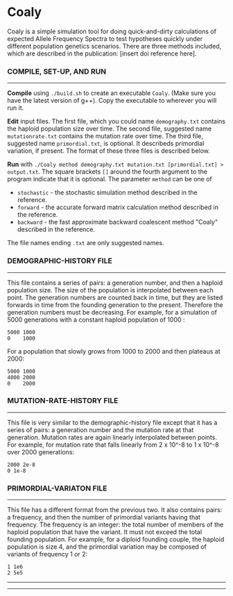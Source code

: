# Coaly
Coaly is a simple simulation tool for doing quick-and-dirty calculations of expected Allele Frequency Spectra to test hypotheses quickly under different population genetics scenarios. There are three methods included, which are described in the publication: [insert doi reference here].

### COMPILE, SET-UP, AND RUN
---
**Compile** using `./build.sh` to create an executable `Coaly`.
(Make sure you have the latest version of g++).
Copy the executable to wherever you will run it. 

**Edit** input files. The first file, which you could name `demography.txt` contains the haploid population size over time.
The second file, suggested name `mutationrate.txt` contains the mutation rate over time. 
The third file, suggested name `primordial.txt`, is optional. It describeds primordial variation, if present.
The format of these three files is described below. 

**Run** with `./Coaly method demography.txt mutation.txt [primordial.txt] > output.txt`.
The square brackets `[]` around the fourth argument to the program indicate that it is optional.
The parameter `method` can be one of
* `stochastic` - the stochastic simulation method described in the reference.
* `forward` - the accurate forward matrix calculation method described in the reference.
* `backward` - the fast approximate backward coalescent method "Coaly" described in the reference.


The file names ending `.txt` are only suggested names. 

### DEMOGRAPHIC-HISTORY FILE
---
This file contains a series of pairs: a generation number, and then a haploid population size. 
The size of the population is interpolated between each point. 
The generation numbers are counted back in time, but they are listed forwards in time from the founding generation to the present. Therefore the generation numbers must be decreasing. For example, for a simulation of 5000 generations with a constant haploid population of 1000 :
```
5000 1000 
0    1000 
```
For a population that slowly grows from 1000 to 2000 and then plateaus at 2000:
``` 
5000 1000
4000 2000
0    2000
```

### MUTATION-RATE-HISTORY FILE
---
This file is very similar to the demographic-history file except that it has a series of pairs: a generation number and the mutation rate at that generation. Mutation rates are again linearly interpolated between points. 
For example, for mutation rate that falls linearly from 2 x 10^-8 to 1 x 10^-8 over 2000 generations:
```
2000 2e-8
0 1e-8
```

### PRIMORDIAL-VARIATON FILE
---
This file has a different format from the previous two. It also contains pairs: a frequency, and then the number of primordial variants having that frequency. The frequency is an integer: the total number of members of the haploid population that have the variant. It must not exceed the total founding population. 
For example, for a diploid founding couple, the haploid population is size 4, and the primordial variation may be composed of variants of frequency 1 or 2:
```
1 1e6
2 5e5
```

---
---
